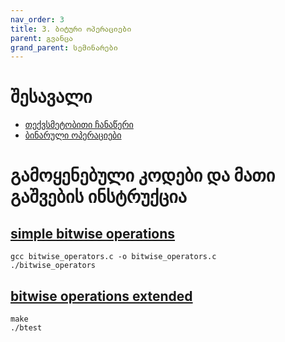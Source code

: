 ```yaml
---
nav_order: 3
title: 3. ბიტური ოპერაციები
parent: გვანცა
grand_parent: სემინარები
---
```


# შესავალი

- [თექვსმეტობითი ჩანაწერი](https://simple.wikipedia.org/wiki/Hexadecimal#:~:text=The%20hexadecimal%20numeral%20system%2C%20often,numbers%20and%20six%20extra%20symbols.)
- [ბინარული ოპერაციები](https://www.geeksforgeeks.org/bitwise-operators-in-c-cpp/)

# გამოყენებული კოდები და მათი გაშვების ინსტრუქცია

## [simple bitwise operations](https://github.com/freeuni-paradigms/freeuni-paradigms.github.io/tree/master/content/seminars/Gvantsa/S3_bitwise_operations/bitwise_operators.c)

```
gcc bitwise_operators.c -o bitwise_operators.c
./bitwise_operators
```

## [bitwise operations extended](https://github.com/freeuni-paradigms/freeuni-paradigms.github.io/tree/master/content/seminars/Gvantsa/S3_bitwise_operations/bitwise_operations_extended)

```
make
./btest
```